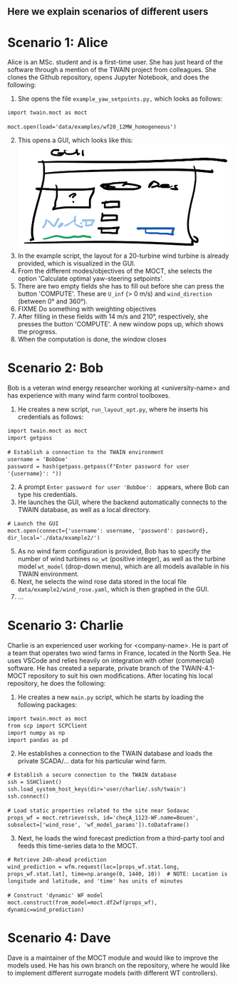 ## Here we explain scenarios of different users

# Scenario 1: Alice

Alice is an MSc. student and is a first-time user. She has just heard of the software through a mention of the TWAIN project from colleagues. She clones the Github repository, opens Jupyter Notebook, and does the following:

1. She opens the file `example_yaw_setpoints.py,` which looks as follows:
```
import twain.moct as moct

moct.open(load='data/examples/wf20_12MW_homogeneous')
```
2. This opens a GUI, which looks like this:
![gui_alice_draft](images/gui_alice_draft.png)
3. In the example script, the layout for a 20-turbine wind turbine is already provided, which is visualized in the GUI.
4. From the different modes/objectives of the MOCT, she selects the option 'Calculate optimal yaw-steering setpoints'.
5. There are two empty fields she has to fill out before she can press the button 'COMPUTE'. These are `U_inf` (> 0 m/s) and `wind_direction` (between 0° and 360°).
6. FIXME Do something with weighting objectives
7. After filling in these fields with 14 m/s and 210°, respectively, she presses the button 'COMPUTE'. A new window pops up, which shows the progress.
8. When the computation is done, the window closes 

# Scenario 2: Bob

Bob is a veteran wind energy researcher working at \<university-name\> and has experience with many wind farm control toolboxes.

1. He creates a new script, `run_layout_opt.py`, where he inserts his credentials as follows:
```
import twain.moct as moct
import getpass

# Establish a connection to the TWAIN environment
username = 'BobDoe'
password = hash(getpass.getpass(f"Enter password for user '{username}': "))
```
2. A prompt `Enter password for user 'BobDoe': ` appears, where Bob can type his credentials.
3. He launches the GUI, where the backend automatically connects to the TWAIN database, as well as a local directory.
```
# Launch the GUI
moct.open(connect={'username': username, 'password': password}, dir_local='./data/example2/')
```
5. As no wind farm configuration is provided, Bob has to specify the number of wind turbines `no_wt` (positive integer), as well as the turbine model `wt_model` (drop-down menu), which are all models available in his TWAIN environment.
6. Next, he selects the wind rose data stored in the local file `data/example2/wind_rose.yaml`, which is then graphed in the GUI.
7. ...

# Scenario 3: Charlie

Charlie is an experienced user working for \<company-name\>. He is part of a team that operates two wind farms in France, located in the North Sea. He uses VSCode and relies heavily on integration with other (commercial) software. He has created a separate, private branch of the TWAIN-4.1-MOCT repository to suit his own modifications. After locating his local repository, he does the following: 

1. He creates a new `main.py` script, which he starts by loading the following packages:
```
import twain.moct as moct
from scp import SCPClient
import numpy as np
import pandas as pd
```
2. He establishes a connection to the TWAIN database and loads the private SCADA/... data for his particular wind farm.
```
# Establish a secure connection to the TWAIN database
ssh = SSHClient()
ssh.load_system_host_keys(dir='user/charlie/.ssh/twain')
ssh.connect()

# Load static properties related to the site near Sodavac
props_wf = moct.retrieve(ssh, id='cheçA_1123-WF.name=Bouen', subselect=['wind_rose', 'wf_model_params']).toDataframe()
```
3. Next, he loads the wind forecast prediction from a third-party tool and feeds this time-series data to the MOCT.
```
# Retrieve 24h-ahead prediction
wind_prediction = wfm.request(loc=[props_wf.stat.long, props_wf.stat.lat], time=np.arange(0, 1440, 10))  # NOTE: Location is longitude and latitude, and 'time' has units of minutes

# Construct 'dynamic' WF model
moct.construct(from_model=moct.df2wf(props_wf), dynamic=wind_prediction)
```

# Scenario 4: Dave

Dave is a maintainer of the MOCT module and would like to improve the models used. He has his own branch on the repository, where he would like to implement different surrogate models (with different WT controllers).
